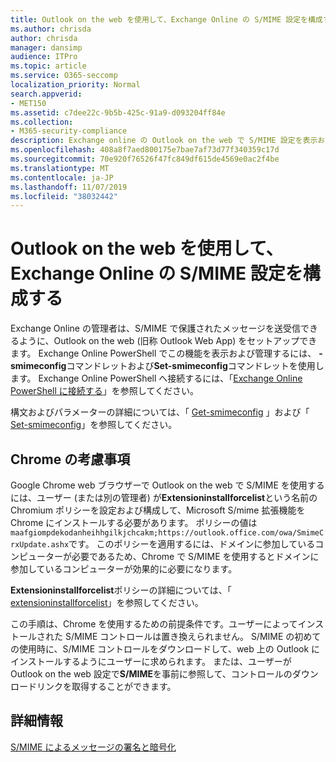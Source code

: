 ```yaml
---
title: Outlook on the web を使用して、Exchange Online の S/MIME 設定を構成する
ms.author: chrisda
author: chrisda
manager: dansimp
audience: ITPro
ms.topic: article
ms.service: O365-seccomp
localization_priority: Normal
search.appverid:
- MET150
ms.assetid: c7dee22c-9b5b-425c-91a9-d093204ff84e
ms.collection:
- M365-security-compliance
description: Exchange online の Outlook on the web で S/MIME 設定を表示および構成するために必要な Exchange Online 管理者の簡単な説明。
ms.openlocfilehash: 408a8f7aed800175e7bae7af73d77f340359c17d
ms.sourcegitcommit: 70e920f76526f47fc849df615de4569e0ac2f4be
ms.translationtype: MT
ms.contentlocale: ja-JP
ms.lasthandoff: 11/07/2019
ms.locfileid: "38032442"
---
```

# <a name="configure-smime-settings-in-exchange-online-for-outlook-on-the-web"></a>Outlook on the web を使用して、Exchange Online の S/MIME 設定を構成する

Exchange Online の管理者は、S/MIME で保護されたメッセージを送受信できるように、Outlook on the web (旧称 Outlook Web App) をセットアップできます。 Exchange Online PowerShell でこの機能を表示および管理するには、 **-smimeconfig**コマンドレットおよび**Set-smimeconfig**コマンドレットを使用します。 Exchange Online PowerShell へ接続するには、「[Exchange Online PowerShell に接続する](https://go.microsoft.com/fwlink/p/?linkid=396554)」を参照してください。

構文およびパラメーターの詳細については、「 [Get-smimeconfig](https://technet.microsoft.com/library/4b29fa89-0840-4fe9-8885-019fcef2e02b.aspx) 」および「 [Set-smimeconfig](https://technet.microsoft.com/library/de357ce0-8143-4c36-8032-026292fc63f0.aspx)」を参照してください。

## <a name="considerations-for-chrome"></a>Chrome の考慮事項

Google Chrome web ブラウザーで Outlook on the web で S/MIME を使用するには、ユーザー (または別の管理者) が**Extensioninstallforcelist**という名前の Chromium ポリシーを設定および構成して、Microsoft S/mime 拡張機能を Chrome にインストールする必要があります。 ポリシーの値は`maafgiompdekodanheihhgilkjchcakm;https://outlook.office.com/owa/SmimeCrxUpdate.ashx`です。 このポリシーを適用するには、ドメインに参加しているコンピューターが必要であるため、Chrome で S/MIME を使用するとドメインに参加しているコンピューターが効果的に必要になります。

**Extensioninstallforcelist**ポリシーの詳細については、「 [extensioninstallforcelist](https://dev.chromium.org/administrators/policy-list-3#ExtensionInstallForcelist)」を参照してください。

この手順は、Chrome を使用するための前提条件です。ユーザーによってインストールされた S/MIME コントロールは置き換えられません。 S/MIME の初めての使用時に、S/MIME コントロールをダウンロードして、web 上の Outlook にインストールするようにユーザーに求められます。 または、ユーザーが Outlook on the web 設定で**S/MIME**を事前に参照して、コントロールのダウンロードリンクを取得することができます。

## <a name="for-more-information"></a>詳細情報

[S/MIME によるメッセージの署名と暗号化](s-mime-for-message-signing-and-encryption.md)
